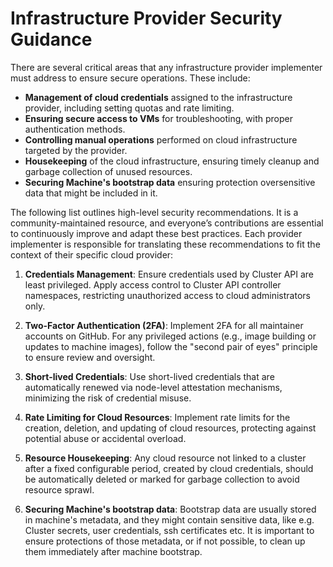 # Infrastructure Provider Security Guidance

There are several critical areas that any infrastructure provider implementer must address to ensure secure operations. These include:

- **Management of cloud credentials** assigned to the infrastructure provider, including setting quotas and rate limiting.
- **Ensuring secure access to VMs** for troubleshooting, with proper authentication methods.
- **Controlling manual operations** performed on cloud infrastructure targeted by the provider.
- **Housekeeping** of the cloud infrastructure, ensuring timely cleanup and garbage collection of unused resources.
- **Securing Machine's bootstrap data** ensuring protection oversensitive data that might be included in it.

The following list outlines high-level security recommendations. It is a community-maintained resource, and everyone’s contributions are essential to continuously improve and adapt these best practices. Each provider implementer is responsible for translating these recommendations to fit the context of their specific cloud provider:

1. **Credentials Management**:
   Ensure credentials used by Cluster API are least privileged. Apply access control to Cluster API controller namespaces, restricting unauthorized access to cloud administrators only.

2. **Two-Factor Authentication (2FA)**:
   Implement 2FA for all maintainer accounts on GitHub. For any privileged actions (e.g., image building or updates to machine images), follow the "second pair of eyes" principle to ensure review and oversight.

3. **Short-lived Credentials**:
   Use short-lived credentials that are automatically renewed via node-level attestation mechanisms, minimizing the risk of credential misuse.

4. **Rate Limiting for Cloud Resources**:
   Implement rate limits for the creation, deletion, and updating of cloud resources, protecting against potential abuse or accidental overload.

5. **Resource Housekeeping**:
   Any cloud resource not linked to a cluster after a fixed configurable period, created by cloud credentials, should be automatically deleted or marked for garbage collection to avoid resource sprawl.

6. **Securing Machine's bootstrap data**:
   Bootstrap data are usually stored in machine's metadata, and they might contain sensitive data, like e.g. Cluster secrets, user credentials, ssh certificates etc. It is important to ensure protections of those metadata, or if not possible, to clean up them immediately after machine bootstrap.
